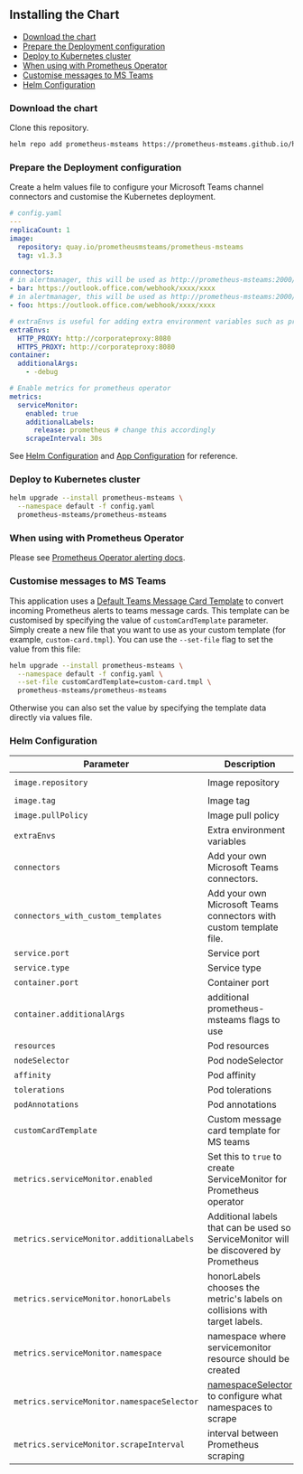 ## Installing the Chart

<!-- vim-markdown-toc GFM -->

* [Download the chart](#download-the-chart)
* [Prepare the Deployment configuration](#prepare-the-deployment-configuration)
* [Deploy to Kubernetes cluster](#deploy-to-kubernetes-cluster)
* [When using with Prometheus Operator](#when-using-with-prometheus-operator)
* [Customise messages to MS Teams](#customise-messages-to-ms-teams)
* [Helm Configuration](#helm-configuration)

<!-- vim-markdown-toc -->


### Download the chart

Clone this repository.

```bash
helm repo add prometheus-msteams https://prometheus-msteams.github.io/helm-chart/
```

### Prepare the Deployment configuration

Create a helm values file to configure your Microsoft Teams channel connectors and customise the Kubernetes deployment.

```yaml
# config.yaml
---
replicaCount: 1
image:
  repository: quay.io/prometheusmsteams/prometheus-msteams
  tag: v1.3.3

connectors:
# in alertmanager, this will be used as http://prometheus-msteams:2000/bar
- bar: https://outlook.office.com/webhook/xxxx/xxxx 
# in alertmanager, this will be used as http://prometheus-msteams:2000/foo
- foo: https://outlook.office.com/webhook/xxxx/xxxx

# extraEnvs is useful for adding extra environment variables such as proxy settings
extraEnvs:
  HTTP_PROXY: http://corporateproxy:8080
  HTTPS_PROXY: http://corporateproxy:8080
container:
  additionalArgs:
    - -debug

# Enable metrics for prometheus operator
metrics:
  serviceMonitor:
    enabled: true
    additionalLabels:
      release: prometheus # change this accordingly
    scrapeInterval: 30s
```

See [Helm Configuration](#helm-configuration) and [App Configuration](https://github.com/prometheus-msteams/prometheus-msteams#configuration) for reference.


### Deploy to Kubernetes cluster

```bash
helm upgrade --install prometheus-msteams \
  --namespace default -f config.yaml
  prometheus-msteams/prometheus-msteams
```

### When using with Prometheus Operator

Please see [Prometheus Operator alerting docs](https://github.com/coreos/prometheus-operator/blob/master/Documentation/user-guides/alerting.md).

### Customise messages to MS Teams

This application uses a [Default Teams Message Card Template](./prometheus-msteams/card.tmpl) to convert incoming Prometheus alerts to teams message cards. 
This template can be customised by specifying the value of `customCardTemplate` parameter. 
Simply create a new file that you want to use as your custom template (for example, `custom-card.tmpl`).
You can use the `--set-file` flag to set the value from this file:

```bash
helm upgrade --install prometheus-msteams \
  --namespace default -f config.yaml \
  --set-file customCardTemplate=custom-card.tmpl \
  prometheus-msteams/prometheus-msteams
```

Otherwise you can also set the value by specifying the template data directly via values file.


### Helm Configuration

| Parameter                                  | Description                                                                                                                                                   | Default                                         |
| ---                                        | ---                                                                                                                                                           | ---                                             |
| `image.repository`                         | Image repository                                                                                                                                              | `quay.io/prometheusmsteams/prometheus-msteams`                       |
| `image.tag`                                | Image tag                                                                                                                                                     | `v1.3.3`                                        |
| `image.pullPolicy`                         | Image pull policy                                                                                                                                             | `Always`                                        |
| `extraEnvs`                                | Extra environment variables                                                                                                                                   | `{}`                                            |
| `connectors`                               | Add your own Microsoft Teams connectors.                                                                                                                      | `[]`                                            |
| `connectors_with_custom_templates`         | Add your own Microsoft Teams connectors with custom template file.                                                                                            | `[]`                                            |
| `service.port`                             | Service port                                                                                                                                                  | `2000`                                          |
| `service.type`                             | Service type                                                                                                                                                  | `ClusterIP`                                     |
| `container.port`                           | Container port                                                                                                                                                | `2000`                                          |
| `container.additionalArgs`                 | additional prometheus-msteams flags to use                                                                                                                    | `{}`                                            |
| `resources`                                | Pod resources                                                                                                                                                 | See [default](./prometheus-msteams/values.yaml) |
| `nodeSelector`                             | Pod nodeSelector                                                                                                                                              | `{}`                                            |
| `affinity`                                 | Pod affinity                                                                                                                                                  | `{}`                                            |
| `tolerations`                              | Pod tolerations                                                                                                                                               | `{}`                                            |
| `podAnnotations`                           | Pod annotations                                                                                                                                               | `{}`                                            |
| `customCardTemplate`                       | Custom message card template for MS teams                                                                                                                     | `""`                                            |
| `metrics.serviceMonitor.enabled`           | Set this to `true` to create ServiceMonitor for Prometheus operator                                                                                           | `false`                                         |
| `metrics.serviceMonitor.additionalLabels`  | Additional labels that can be used so ServiceMonitor will be discovered by Prometheus                                                                         | `{}`                                            |
| `metrics.serviceMonitor.honorLabels`       | honorLabels chooses the metric's labels on collisions with target labels.                                                                                     | `false`                                         |
| `metrics.serviceMonitor.namespace`         | namespace where servicemonitor resource should be created                                                                                                     | `release namespace`                             |
| `metrics.serviceMonitor.namespaceSelector` | [namespaceSelector](https://github.com/coreos/prometheus-operator/blob/v0.34.0/Documentation/api.md#namespaceselector) to configure what namespaces to scrape | `release namespace`                             |
| `metrics.serviceMonitor.scrapeInterval`    | interval between Prometheus scraping                                                                                                                          | `30s`                                           |


